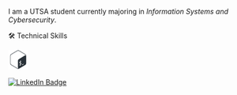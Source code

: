 I am a UTSA student currently majoring in *Information Systems and Cybersecurity*.

:hammer_and_wrench: Technical Skills
<div>
  <img src="https://github.com/devicons/devicon/blob/master/icons/bash/bash-plain.svg" title="Bash" alt="bash" width="40" height="40"/>&nbsp;
</div>
<p> </p>
<div id="badges">
  <a href="www.linkedin.com/in/carolina-elizondo-8927211bb">
    <img src="https://img.shields.io/badge/LinkedIn-blue?style=for-the-badge&logo=linkedin&logoColor=white" alt="LinkedIn Badge"/>
</div>
